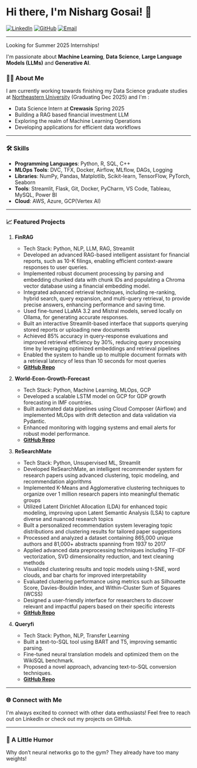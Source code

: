 # Hi there, I'm Nisharg Gosai! 👋

[![LinkedIn](https://img.shields.io/badge/LinkedIn-0077B5?style=for-the-badge&logo=linkedin&logoColor=white)](https://www.linkedin.com/in/nisharggosai/)
[![GitHub](https://img.shields.io/badge/GitHub-181717?style=for-the-badge&logo=github&logoColor=white)](https://github.com/gosainisharg)
[![Email](https://img.shields.io/badge/Email-D14836?style=for-the-badge&logo=gmail&logoColor=white)](mailto:nisharggosai@gmail.com)

---

Looking for Summer 2025 Internships!

I'm passionate about **Machine Learning**, **Data Science**, **Large Language Models (LLMs)** and **Generative AI**.

### 👨‍💻 About Me

I am currently working towards finishing my Data Science graduate studies at [Northeastern University](https://www.khoury.northeastern.edu/) (Graduating Dec 2025) and I'm :
- Data Science Intern at **Crewasis** Spring 2025
- Building a RAG based financial investment LLM 
- Exploring the realm of Machine Learning Operations
- Developing applications for efficient data workflows

---

### 🛠 Skills

- **Programming Languages**: Python, R, SQL, C++
- **MLOps Tools**: DVC, TFX, Docker, Airflow, MLflow, DAGs, Logging
- **Libraries**: NumPy, Pandas, Matplotlib, Scikit-learn, TensorFlow, PyTorch, Seaborn
- **Tools**: Streamlit, Flask, Git, Docker, PyCharm, VS Code, Tableau, MySQL, Power BI
- **Cloud**: AWS, Azure, GCP(Vertex AI)

---

### 📈 Featured Projects

1. **FinRAG**
   - Tech Stack: Python, NLP, LLM, RAG, Streamlit
   - Developed an advanced RAG-based intelligent assistant for financial reports, such as 10-K filings, enabling efficient context-aware responses to user queries.
   - Implemented robust document processing by parsing and embedding chunked data with chunk IDs and populating a Chroma vector database using a financial embedding model.
   - Integrated advanced retrieval techniques, including re-ranking, hybrid search, query expansion, and multi-query retrieval, to provide precise answers, enhancing performance and saving time.
   - Used fine-tuned LLaMA 3.2 and Mistral models, served locally on Ollama, for generating accurate responses.
   - Built an interactive Streamlit-based interface that supports querying stored reports or uploading new documents
   - Achieved 85% accuracy in query-response evaluations and improved retrieval efficiency by 30%, reducing query processing time by leveraging optimized embeddings and retrieval pipelines
   - Enabled the system to handle up to multiple document formats with a retrieval latency of less than 10 seconds for most queries
   - **[GitHub Repo](https://github.com/gosainisharg/FinRAG)**

3. **World-Econ-Growth-Forecast**
   - Tech Stack: Python, Machine Learning, MLOps, GCP
   - Developed a scalable LSTM model on GCP for GDP growth forecasting in IMF countries.
   - Built automated data pipelines using Cloud Composer (Airflow) and implemented MLOps with drift detection and data validation via Pydantic.
   - Enhanced monitoring with logging systems and email alerts for robust model performance.
   - **[GitHub Repo](https://github.com/gosainisharg/World-Econ-Growth-Forecast)**

4. **ReSearchMate**
   - Tech Stack: Python, Unsupervised ML, Streamlit    
   - Developed ReSearchMate, an intelligent recommender system for research papers using advanced clustering, topic modeling, and recommendation algorithms
   - Implemented K-Means and Agglomerative clustering techniques to organize over 1 million research papers into meaningful thematic groups
   - Utilized Latent Dirichlet Allocation (LDA) for enhanced topic modeling, improving upon Latent Semantic Analysis (LSA) to capture diverse and nuanced research topics
   - Built a personalized recommendation system leveraging topic distributions and clustering results for tailored paper suggestions
   - Processed and analyzed a dataset containing 865,000 unique authors and 81,000+ abstracts spanning from 1937 to 2017
   - Applied advanced data preprocessing techniques including TF-IDF vectorization, SVD dimensionality reduction, and text cleaning methods
   - Visualized clustering results and topic models using t-SNE, word clouds, and bar charts for improved interpretability
   - Evaluated clustering performance using metrics such as Silhouette Score, Davies-Bouldin Index, and Within-Cluster Sum of Squares (WCSS)
   - Designed a user-friendly interface for researchers to discover relevant and impactful papers based on their specific interests
   - **[GitHub Repo](https://github.com/gosainisharg/ReSearchMate)**

5. **Queryfi**
   - Tech Stack: Python, NLP, Transfer Learning
   - Built a text-to-SQL tool using BART and T5, improving semantic parsing.
   - Fine-tuned neural translation models and optimized them on the WikiSQL benchmark.
   - Proposed a novel approach, advancing text-to-SQL conversion techniques.
   - **[GitHub Repo](https://github.com/gosainisharg/Queryfi)**

---

### 🌐 Connect with Me

I'm always excited to connect with other data enthusiasts! Feel free to reach out on LinkedIn or check out my projects on GitHub.

---
### 🤖 A Little Humor

Why don’t neural networks go to the gym?
They already have too many weights!


